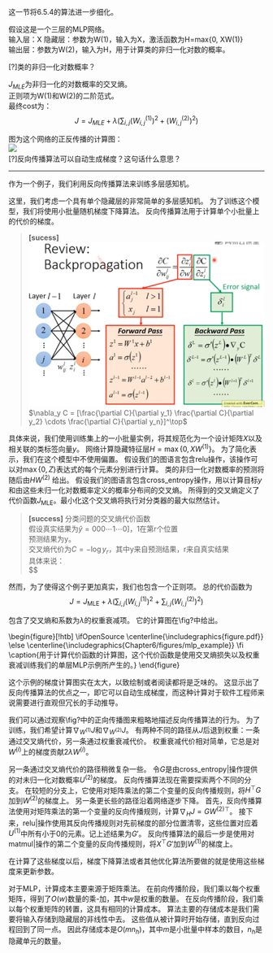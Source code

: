 这一节将6.5.4的算法进一步细化。  

假设这是一个三层的MLP网络。  
输入层：X
隐藏层：参数为W(1)，输入为X，激活函数为H=max{0, XW(1)}  
输出层：参数为W(2)，输入为H，用于计算类的非归一化对数的概率。  

[?]类的非归一化对数概率？

$J_{MLE}$为非归一化的对数概率的交叉熵。  
正则项为W(1)和W(2)的二阶范式。  
最终cost为：  
$$
J = J_{MLE} + \lambda\left(\sum_{i,j}(W^{(1)}_{i,j})^2 + (W^{(2)}_{i,j})^2\right)
$$

图为这个网络的正反传播的计算图：  
![](http://windmissing.github.io/images_for_gitbook/Bible-DeepLearning/6.png)  
[?]反向传播算法可以自动生成梯度？这句话什么意思？  




------------------


作为一个例子，我们利用反向传播算法来训练多层感知机。

这里，我们考虑一个具有单个隐藏层的非常简单的多层感知机。
为了训练这个模型，我们将使用小批量随机梯度下降算法。
反向传播算法用于计算单个小批量上的代价的梯度。   
> **[sucess]**  
> ![](/assets/images/Chapter6/7.png)   
$\nabla_y C = [\frac{\partial C}{\partial y_1} \frac{\partial C}{\partial y_2} \cdots \frac{\partial C}{\partial y_n}]^\top$  

具体来说，我们使用训练集上的一小批量实例，将其规范化为一个设计矩阵$X$以及相关联的类标签向量$y$。
网络计算隐藏特征层$H=\max\{0, XW^{(1)}\}$。
为了简化表示，我们在这个模型中不使用偏置。
假设我们的图语言包含relu操作，该操作可以对$\max\{0,Z\}$表达式的每个元素分别进行计算。
类的非归一化对数概率的预测将随后由$HW^{(2)}$ 给出。
假设我们的图语言包含cross_entropy操作，用以计算目标$y$和由这些未归一化对数概率定义的概率分布间的交叉熵。
所得到的交叉熵定义了代价函数$J_\text{MLE}$。最小化这个交叉熵将执行对分类器的最大似然估计。  
> **[success]** 分类问题的交叉熵代价函数  
> 假设真实结果为$\hat y = 0 0 0 \cdots 1 \cdots 0]$，1在第r个位置  
> 预测结果为y。  
> 交叉熵代价为$C = -\log y_r$，其中y来自预测结果，r来自真实结果  
> 具体来说：  
> $$

然而，为了使得这个例子更加真实，我们也包含一个正则项。
总的代价函数为  
$$
\begin{equation}
  J = J_{\text{MLE}} + \lambda \left ( \sum_{i, j} \left (W_{i, j}^{(1)} \right )^2 + \sum_{i, j} \left (W_{i, j}^{(2)} \right)^2 \right )
\end{equation}
$$

包含了交叉熵和系数为$\lambda$的权重衰减项。
它的计算图在\fig?中给出。
<!-- % fig 6.11 -->
\begin{figure}[!htb]
\ifOpenSource
\centerline{\includegraphics{figure.pdf}}
\else
\centerline{\includegraphics{Chapter6/figures/mlp_example}}
\fi
\caption{用于计算代价函数的计算图，这个代价函数是使用交叉熵损失以及权重衰减训练我们的单层MLP示例所产生的。}
\end{figure}

这个示例的梯度计算图实在太大，以致绘制或者阅读都将是乏味的。
这显示出了反向传播算法的优点之一，即它可以自动生成梯度，而这种计算对于软件工程师来说需要进行直观但冗长的手动推导。

我们可以通过观察\fig?中的正向传播图来粗略地描述反向传播算法的行为。
为了训练，我们希望计算$\nabla_{W^{(1)}} J$和$\nabla_{W^{(2)}} J$。
有两种不同的路径从$J$后退到权重：一条通过交叉熵代价，另一条通过权重衰减代价。
权重衰减代价相对简单，它总是对$W^{(i)}$上的梯度贡献$2\lambda W^{(i)}$。
  
<!-- % -- 212 -- -->
  
另一条通过交叉熵代价的路径稍微复杂一些。
令$G$是由cross_entropy|操作提供的对未归一化对数概率$U^{(2)}$的梯度。
反向传播算法现在需要探索两个不同的分支。
在较短的分支上，它使用对矩阵乘法的第二个变量的反向传播规则，将$H^\top G$加到$W^{(2)}$的梯度上。
另一条更长些的路径沿着网络逐步下降。
首先，反向传播算法使用对矩阵乘法的第一个变量的反向传播规则，计算$\nabla_{H} J = GW^{(2)\top}$。
接下来，relu|操作使用其反向传播规则对先前梯度的部分位置清零，这些位置对应着$U^{(1)}$中所有小于0的元素。记上述结果为$G'$。 
反向传播算法的最后一步是使用对matmul|操作的第二个变量的反向传播规则，将$X^\top G'$加到$W^{(1)}$的梯度上。

在计算了这些梯度以后，梯度下降算法或者其他优化算法所要做的就是使用这些梯度来更新参数。

对于MLP，计算成本主要来源于矩阵乘法。
在前向传播阶段，我们乘以每个权重矩阵，得到了$O(w)$数量的乘-加，其中$w$是权重的数量。
在反向传播阶段，我们乘以每个权重矩阵的转置，这具有相同的计算成本。
算法主要的存储成本是我们需要将输入存储到隐藏层的非线性中去。
这些值从被计算时开始存储，直到反向过程回到了同一点。
因此存储成本是$O(mn_h)$，其中$m$是小批量中样本的数目，$n_h$是隐藏单元的数量。